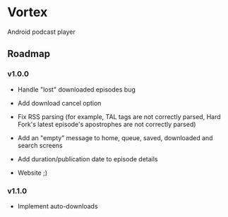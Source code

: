 # Vortex

Android podcast player

## Roadmap

### v1.0.0

- Handle "lost" downloaded episodes bug
- Add download cancel option
- Fix RSS parsing (for example, TAL tags are not correctly parsed, Hard Fork's latest episode's apostrophes are not correctly parsed)
- Add an "empty" message to home, queue, saved, downloaded and search screens
- Add duration/publication date to episode details

- Website ;)

### v1.1.0
- Implement auto-downloads